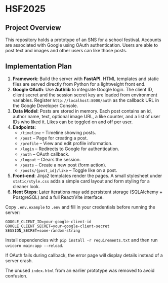 # HSF2025

## Project Overview
This repository holds a prototype of an SNS for a school festival. Accounts are associated with Google using OAuth authentication. Users are able to post text and images and other users can like those posts.

## Implementation Plan
1. **Framework**: Build the server with **FastAPI**. HTML templates and static files are served directly from Python for a lightweight front end.
2. **Google OAuth**: Use **Authlib** to integrate Google login. The client ID,
   client secret and the session secret key are loaded from environment
   variables. Register `http://localhost:8000/auth` as the callback URL in the
   Google Developer Console.
3. **Data Model**: Posts are stored in memory. Each post contains an id, author name, text, optional image URL, a like counter, and a list of user IDs who liked it. Likes can be toggled on and off per user.
4. **Endpoints**:
   - `/timeline` – Timeline showing posts.
   - `/post` – Page for creating a post.
   - `/profile` – View and edit profile information.
   - `/login` – Redirects to Google for authentication.
   - `/auth` – OAuth callback.
   - `/logout` – Clears the session.
   - `/posts` – Create a new post (form action).
   - `/posts/{post_id}/like` – Toggle like on a post.
5. **Front-end**: Jinja2 templates render the pages. A small stylesheet under `static/style.css` adds a simple card layout and form styling for a cleaner look.
6. **Next Steps**: Later iterations may add persistent storage (SQLAlchemy + PostgreSQL) and a full React/Vite interface.

Copy `.env.example` to `.env` and fill in your credentials before running the
server:
```
GOOGLE_CLIENT_ID=your-google-client-id
GOOGLE_CLIENT_SECRET=your-google-client-secret
SESSION_SECRET=some-random-string
```

Install dependencies with `pip install -r requirements.txt` and then run
`uvicorn main:app --reload`.

If OAuth fails during callback, the error page will display details instead of a
server crash.

The unused `index.html` from an earlier prototype was removed to avoid confusion.
